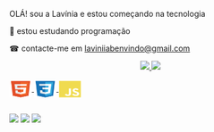 OLÁ! sou a Lavínia e estou começando na tecnologia 

💼 estou estudando programação

☎ contacte-me em laviniiabenvindo@gmail.com

<div align="center">
  <a href="https://github.com/laviniiabenvindo">
  <img height="170em" src="https://github-readme-stats.vercel.app/api?username=laviniiabenvindo&show_icons=true&theme=dracula&include_all_commits=true&count_private=true"/>
  <img height="170em" src="https://github-readme-stats.vercel.app/api/top-langs/?username=laviniiabenvindo&layout=compact&langs_count=7&theme=dracula"/>
</div>
  
  <div style="display: inline_block"><br>
  <img align="center" alt="Lavinia-HTML" height="30" width="40" src="https://raw.githubusercontent.com/devicons/devicon/master/icons/html5/html5-original.svg">
  <img align="center" alt="Lavinia-CSS" height="30" width="40" src="https://raw.githubusercontent.com/devicons/devicon/master/icons/css3/css3-original.svg">
  <img align="center" alt="Lavinia-Js" height="30" width="40" src="https://raw.githubusercontent.com/devicons/devicon/master/icons/javascript/javascript-plain.svg">
</div>
  
  ##
  
  <div> 
  <a href="https://twitter.com/laviniiabenvindo" target="_blank"><img src="https://img.shields.io/badge/Twitter-1DA1F2?style=for-the-badge&logo=twitter&logoColor=white" target="_blank"></a>
  <a href="https://instagram.com/laviniiabenvindo" target="_blank"><img src="https://img.shields.io/badge/-Instagram-%23E4405F?style=for-the-badge&logo=instagram&logoColor=white" target="_blank"></a>
  <a href = "mailto:laviniia.benvindo@gmail.com"><img src="https://img.shields.io/badge/-Gmail-%23333?style=for-the-badge&logo=gmail&logoColor=white" target="_blank"></a>
  </div>
